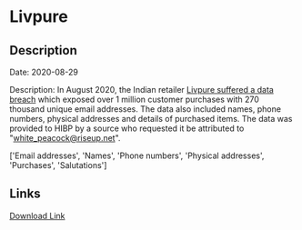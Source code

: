 # Livpure

## Description

Date: 2020-08-29

Description:
In August 2020, the Indian retailer <a href="https://cloudsek.com/threatintelligence/over-a-million-pii-of-livpure-customers-leak-on-cybercrime-forum/" target="_blank" rel="noopener">Livpure suffered a data breach</a> which exposed over 1 million customer purchases with 270 thousand unique email addresses. The data also included names, phone numbers, physical addresses and details of purchased items. The data was provided to HIBP by a source who requested it be attributed to &quot;white_peacock@riseup.net&quot;.


['Email addresses', 'Names', 'Phone numbers', 'Physical addresses', 'Purchases', 'Salutations']

## Links

[Download Link](https://link-to.net/1229997/323.47796007685605/dynamic/?r=aHR0cHM6Ly93d3cubWVkaWFmaXJlLmNvbS92aWV3LzNYMUYySXRBVkYwOGxSbS9saXZwdXJlLmNvbS9maWxl)